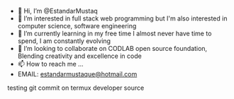 - 👋 Hi, I’m @EstandarMustaq
- 👀 I’m interested in full stack web programming but I'm also interested in computer science, software engineering 
- 🌱 I’m currently learning in my free time I almost never have time to spend, I am constantly evolving 
- 💞️ I’m looking to collaborate on CODLAB open source foundation, Blending creativity and excellence in code
- 📫 How to reach me ...
- EMAIL: estandarmustaque@hotmail.com

<!---
EstandarMustaq/EstandarMustaq is a ✨ special ✨ repository because its `README.md` (this file) appears on your GitHub profile.
You can click the Preview link to take a look at your changes.
--->

testing git commit on termux developer source 